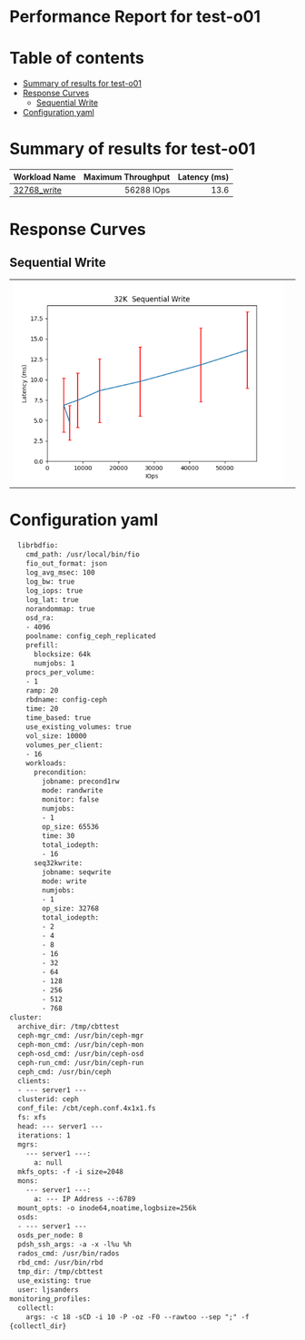 
Performance Report for test-o01
===============================

Table of contents
=================

* [Summary of results for test-o01](#summary-of-results-for-test-o01)
* [Response Curves](#response-curves)
	* [Sequential Write](#sequential-write)
* [Configuration yaml](#configuration-yaml)

# Summary of results for test-o01
  
|Workload Name|Maximum Throughput|Latency (ms)|  
| :--- | ---: | ---: |  
|[32768_write](#32768-write)|56288 IOps|13.6|
# Response Curves

## Sequential Write

|||
| :---: | :---: |
|<a name="32768-write"></a>![32KK  Sequential Write](plots.250716_172906/32768_write.png)||

# Configuration yaml


```benchmarks:
  librbdfio:
    cmd_path: /usr/local/bin/fio
    fio_out_format: json
    log_avg_msec: 100
    log_bw: true
    log_iops: true
    log_lat: true
    norandommap: true
    osd_ra:
    - 4096
    poolname: config_ceph_replicated
    prefill:
      blocksize: 64k
      numjobs: 1
    procs_per_volume:
    - 1
    ramp: 20
    rbdname: config-ceph
    time: 20
    time_based: true
    use_existing_volumes: true
    vol_size: 10000
    volumes_per_client:
    - 16
    workloads:
      precondition:
        jobname: precond1rw
        mode: randwrite
        monitor: false
        numjobs:
        - 1
        op_size: 65536
        time: 30
        total_iodepth:
        - 16
      seq32kwrite:
        jobname: seqwrite
        mode: write
        numjobs:
        - 1
        op_size: 32768
        total_iodepth:
        - 2
        - 4
        - 8
        - 16
        - 32
        - 64
        - 128
        - 256
        - 512
        - 768
cluster:
  archive_dir: /tmp/cbttest
  ceph-mgr_cmd: /usr/bin/ceph-mgr
  ceph-mon_cmd: /usr/bin/ceph-mon
  ceph-osd_cmd: /usr/bin/ceph-osd
  ceph-run_cmd: /usr/bin/ceph-run
  ceph_cmd: /usr/bin/ceph
  clients:
  - --- server1 ---
  clusterid: ceph
  conf_file: /cbt/ceph.conf.4x1x1.fs
  fs: xfs
  head: --- server1 ---
  iterations: 1
  mgrs:
    --- server1 ---:
      a: null
  mkfs_opts: -f -i size=2048
  mons:
    --- server1 ---:
      a: --- IP Address --:6789
  mount_opts: -o inode64,noatime,logbsize=256k
  osds:
  - --- server1 ---
  osds_per_node: 8
  pdsh_ssh_args: -a -x -l%u %h
  rados_cmd: /usr/bin/rados
  rbd_cmd: /usr/bin/rbd
  tmp_dir: /tmp/cbttest
  use_existing: true
  user: ljsanders
monitoring_profiles:
  collectl:
    args: -c 18 -sCD -i 10 -P -oz -F0 --rawtoo --sep ";" -f {collectl_dir}
```